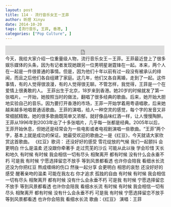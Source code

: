 ```yaml
---
layout: post
title: 114 - 流行音乐女王－王菲
author: 昕煜 Xinyu
date: 2014-10-20
tags: [流行音乐, 王菲, 香港, ]
categories: ["Pop Culture", ]
---
```


<iframe src="https://archive.org/embed/slowchinese_201909/Slow_Chinese_114.mp3" width="500" height="30" frameborder="0" webkitallowfullscreen="true" mozallowfullscreen="true" allowfullscreen></iframe>
今天，我给大家介绍一位重量级人物，流行音乐女王－王菲。王菲最近登上了很多娱乐媒体的头条，因为有记者发现她跟另一位男明星谢霆锋在一起。本来，两个人在一起是一件很普通的事情。但是，因为他们十年以前有过一段没有被承认的绯闻，而且之后他们各自组建了家庭。这几年，他们又各自离婚，走到了一起。这件事情，有的人觉得很浪漫，有的人觉得很无聊。不管怎样，我觉得，王菲是一个在爱情上很勇敢的人。
王菲出生于北京，18岁来到香港。她20岁的时候就发了第一张唱片。一开始，她按照当时的做法，翻唱了很多经典的歌曲。后来，她开始大胆地实验自己的音乐。因为要打开香港的市场，王菲一开始学着用粤语唱歌，后来她越来越多地唱普通话歌曲。王菲的演唱，给人一种空灵的感觉，每个字的发音又非常细腻精致。她的很多歌曲既简单又浓郁，就好像品味红酒一样，让人慢慢陶醉。
王菲从1996年到2003年出了十多张唱片，几乎每一张都是经典。2005年以后，王菲开始休息，但她还是经常会为一些电影或者电视剧演唱一些歌曲。“王菲”两个字，基本上就是成功的保证。她最受欢迎的歌曲之一是《红豆》，今天就请大家欣赏这首歌曲。
《红豆》歌词：
还没好好的感受
雪花绽放的气候
我们一起颤抖
会更明白 什么是温柔
还没跟你牵著手
走过荒芜的沙丘
可能从此以後 学会珍惜
天长和地久
有时候 有时候
我会相信一切有尽头
相聚离开 都有时候
没有什么会永垂不朽
可是我 有时候
宁愿选择留恋不放手
等到风景都看透
也许你会陪我 看细水长流
还没为你把红豆
熬成缠绵的伤口
然後一起分享
会更明白 相思的哀愁
还没好好的感受
醒著亲吻的温柔
可能在我左右
你才追求 孤独的自由
有时候 有时候
我会相信一切有尽头
相聚离开 都有时候
没有什么会永垂不朽
可是我 有时候
宁愿选择留恋不放手
等到风景都看透
也许你会陪我 看细水长流
有时候 有时候
我会相信一切有尽头
相聚离开 都有时候
没有什么会永垂不朽
可是我 有时候
宁愿选择留恋不放手
等到风景都看透
也许你会陪我 看细水长流
歌曲：《红豆》
 演唱：王菲
